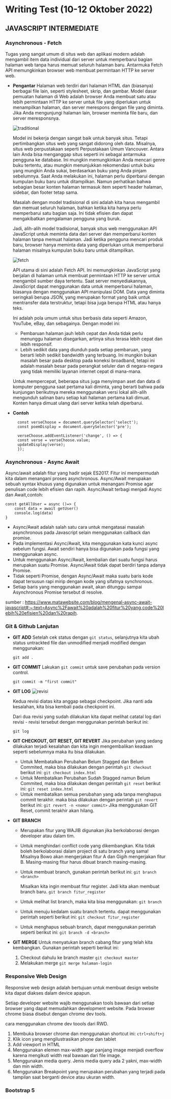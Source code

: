 # Writing Test (10-12 Oktober 2022)

## JAVASCRIPT INTERMEDIATE

### Asynchronous - Fetch 
Tugas yang sangat umum di situs web dan aplikasi modern adalah mengambil item data individual dari server untuk memperbarui bagian halaman web tanpa harus memuat seluruh halaman baru. Antarmuka Fetch API memungkinkan browser web membuat permintaan HTTP ke server web.

- __Pengantar__
    Halaman web terdiri dari halaman HTML dan (biasanya) berbagai file lain, seperti stylesheet, skrip, dan gambar. Model dasar pemuatan halaman di Web adalah browser Anda membuat satu atau lebih permintaan HTTP ke server untuk file yang diperlukan untuk menampilkan halaman, dan server merespons dengan file yang diminta. Jika Anda mengunjungi halaman lain, browser meminta file baru, dan server meresponsnya.

    ![traditional](img/fetch.png)

    Model ini bekerja dengan sangat baik untuk banyak situs. Tetapi pertimbangkan situs web yang sangat didorong oleh data. Misalnya, situs web perpustakaan seperti Perpustakaan Umum Vancouver. Antara lain Anda bisa menganggap situs seperti ini sebagai antarmuka pengguna ke database. Ini mungkin memungkinkan Anda mencari genre buku tertentu, atau mungkin menunjukkan rekomendasi untuk buku yang mungkin Anda sukai, berdasarkan buku yang Anda pinjam sebelumnya. Saat Anda melakukan ini, halaman perlu diperbarui dengan kumpulan buku baru untuk ditampilkan. Namun perhatikan bahwa sebagian besar konten halaman termasuk item seperti header halaman, sidebar, dan footer tetap sama.

    Masalah dengan model tradisional di sini adalah kita harus mengambil dan memuat seluruh halaman, bahkan ketika kita hanya perlu memperbarui satu bagian saja. Ini tidak efisien dan dapat mengakibatkan pengalaman pengguna yang buruk.

    Jadi, alih-alih model tradisional, banyak situs web menggunakan API JavaScript untuk meminta data dari server dan memperbarui konten halaman tanpa memuat halaman. Jadi ketika pengguna mencari produk baru, browser hanya meminta data yang diperlukan untuk memperbarui halaman misalnya kumpulan buku baru untuk ditampilkan.

    ![fetch](img/fetch1.png)

    API utama di sini adalah Fetch API. Ini memungkinkan JavaScript yang berjalan di halaman untuk membuat permintaan HTTP ke server untuk mengambil sumber daya tertentu. Saat server menyediakannya, JavaScript dapat menggunakan data untuk memperbarui halaman, biasanya dengan menggunakan API manipulasi DOM. Data yang diminta seringkali berupa JSON, yang merupakan format yang baik untuk mentransfer data terstruktur, tetapi bisa juga berupa HTML atau hanya teks.

    Ini adalah pola umum untuk situs berbasis data seperti Amazon, YouTube, eBay, dan sebagainya. Dengan model ini:

    - Pembaruan halaman jauh lebih cepat dan Anda tidak perlu menunggu halaman disegarkan, artinya situs terasa lebih cepat dan lebih responsif.
    - Lebih sedikit data yang diunduh pada setiap pembaruan, yang berarti lebih sedikit bandwidth yang terbuang. Ini mungkin bukan masalah besar pada desktop pada koneksi broadband, tetapi ini adalah masalah besar pada perangkat seluler dan di negara-negara yang tidak memiliki layanan internet cepat di mana-mana.
  
    Untuk mempercepat, beberapa situs juga menyimpan aset dan data di komputer pengguna saat pertama kali diminta, yang berarti bahwa pada kunjungan berikutnya mereka menggunakan versi lokal alih-alih mengunduh salinan baru setiap kali halaman pertama kali dimuat. Konten hanya dimuat ulang dari server ketika telah diperbarui.

- __Contoh__

        const verseChoose = document.querySelector('select');
        const poemDisplay = document.querySelector('pre');

        verseChoose.addEventListener('change', () => {
        const verse = verseChoose.value;
        updateDisplay(verse);
        });


### Asynchronous - Async Await

Async/await adalah fitur yang hadir sejak ES2017. Fitur ini mempermudah kita dalam menangani proses asynchronous. Async/Await merupakan sebuah syntax khusus yang digunakan untuk menangani Promise agar penulisan code lebih efisien dan rapih.
Async/Await terbagi menjadi Async dan Await,contoh:

    const getAllUser = async ()=> {
        const data = await getUser()
        console.log(data)
    }

- Async/Await adalah salah satu cara untuk mengatasai masalah asynchronous pada Javascript selain menggunakan callback dan promise.
- Pada implementasi Async/Await, kita menggunakan kata kunci async sebelum fungsi. Await sendiri hanya bisa digunakan pada fungsi yang menggunakan async.
- Untuk menggunakan Async/Await, kembalian dari suatu fungsi harus merupakan suatu Promise. Async/Await tidak dapat berdiri tanpa adanya Promise.
- Tidak seperti Promise, dengan Async/Await maka suatu baris kode dapat tersusun rapi mirip dengan kode yang sifatnya synchronous.
- Setiap baris yang menggunakan await, akan ditunggu sampai Asynchronous Promise tersebut di resolve.

sumber : https://www.matawebsite.com/blog/mengenal-async-await-javascript#:~:text=Async%2Fawait%20adalah%20fitur%20yang,code%20lebih%20efisien%20dan%20rapih.


### Git & Github Lanjutan

- __GIT ADD__
    Setelah cek status dengan `git status`, selanjutnya kita ubah status untrackted file dan unmodified menjadi modified dengan menggunakan:

    `git add .`


- __GIT COMMIT__
    Lakukan `git commit` untuk save perubahan pada version control.

    `git commit -m "first commit"`

- __GIT LOG__
    ![revisi](img/revisifile.png)

    Kedua revisi diatas kita anggap sebagai checkpoint. Jika nanti ada kesalahan, kita bisa kembali pada checkpoint ini. 

    Dari dua revisi yang sudah dilakukan kita dapat melihat catatal log dari revisi - revisi tersebut dengan menggunakan perintah berikut ini:

    `git log`

- __GIT CHECKOUT, GIT RESET, GIT REVERT__
    Jika perubahan yang sedang dilakukan terjadi kesalahan dan kita ingin mengembalikan keadaan seperti sebelumnya maka itu bisa dilakukan.

    - Untuk Membatalkan Perubahan Belum Stagged dan Belum Commited, maka bisa dilakukan dengan perintah `git checkout` berikut ini: 
        `git checkout index.html`
    - Untuk Membatalkan Perubahan Sudah Stagged namun Belum Commited, maka bisa dilakukan dengan perintah `git reset` berikut ini:
        `git reset index.html`
    - Untuk membatalkan semua perubahan yang ada tanpa menghapus commit terakhir. maka bisa dilakukan dengan perintah `git revert` berikut ini:
        `git revert -n <nomor commit>`
    Jika menggunakan GIT Reset, commit terakhir akan hilang.

- __GIT BRANCH__
  - Merupakan fitur yang WAJIB digunakan jika berkolaborasi dengan developer atau dalam tim.
  - Untuk menghindari conflict code yang dikembangkan. Kita tidak boleh berkolaborasi dalam project di satu branch yang sama! Misalnya Bowo akan mengerjakan fitur A dan Gigih mengerjakan fitur B. Masing-masing fitur harus dibuat branch masing-masing.
  - Untuk membuat branch, gunakan perintah berikut ini:
    `git branch <branch>`

    Misalkan kita ingin membuat fitur register. Jadi kita akan membuat branch baru.
    `git branch fitur_register`
  - Untuk melihat list branch, maka kita bisa menggunakan:
    `git branch`
  - Untuk menuju kedalam suatu branch tertentu. dapat menggunakan perintah seperti berikut ini:
    `git checkout fitur_register`
  - Untuk menghapus sebuah branch, dapat menggunakan perintah seperti berikut ini:
    `git branch -d <branch>`

- __GIT MERGE__
  Untuk menyatukan branch cabang fitur yang telah kita kembangkan. Gunakan perintah seperti berikut ini:
  1.  Checkout dahulu ke branch master
        `git checkout master`
  2.  Melakukan merge
        `git merge halaman-login`


### Responsive Web Design

Responsive web design adalah bertujuan untuk membuat design website kita dapat diakses dalam device apapun.

Setiap developer website wajib menggunakan tools bawaan dari setiap browser yang dapat memudahkan development website. Pada browser chrome biasa disebut dengan chrome dev tools.

cara menggunakan chrome dev toools dari RWD.
1. Membuka browser chrome dan menggunakan shortcut ini: `ctrl+shift+j` 
2. Klik icon yang mengilustrasikan phone dan tablet
3. Add viewport in HTML
4. Menggunakan elemen max-width agar panjang image menjadi overflow karena mengikuti width real bawaan dari file image. 
5. Menggunakan media query. Jenis media query ada 2 yakni, max-width dan min width.
6. Menggunakan Breakpoint yang merupakan perubahan yang terjadi pada tampilan saat berganti device atau ukuran width.

### Bootstrap 5